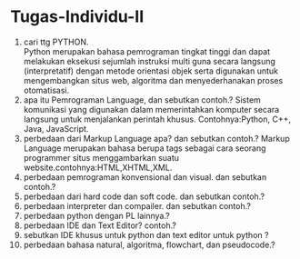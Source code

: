 # Tugas-Individu-II
1. cari ttg PYTHON.\
Python merupakan bahasa pemrograman tingkat tinggi dan dapat melakukan eksekusi sejumlah instruksi multi guna secara langsung (interpretatif) dengan metode orientasi objek serta digunakan untuk mengembangkan situs web, algoritma dan menyederhanakan proses otomatisasi.
2. apa itu Pemrograman Language, dan sebutkan contoh.?
Sistem komunikasi yang digunakan dalam memerintahkan komputer secara langsung untuk menjalankan perintah khusus. Contohnya:Python, C++, Java, JavaScript. 
3. perbedaan dari Markup Language apa? dan sebutkan contoh.?
Markup Language merupakan bahasa berupa tags sebagai cara seorang programmer situs menggambarkan suatu website.contohnya:HTML,XHTML,XML.
4. perbedaan pemrograman konvensional dan visual. dan sebutkan contoh.?
5. perbedaan dari hard code dan soft code. dan sebutkan contoh.?
6. perbedaan interpreter dan compailer. dan sebutkan contoh.?
7. perbedaan python dengan PL lainnya.?
8. perbedaan IDE dan Text Editor? contoh.?
9. sebutkan IDE khusus untuk python dan text editor untuk python ?
10. perbedaan bahasa natural, algoritma, flowchart, dan pseudocode.?

